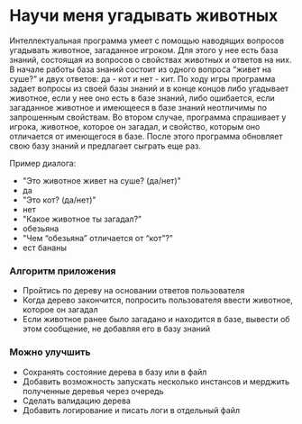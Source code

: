 # Научи меня угадывать животных
Интеллектуальная программа умеет с помощью наводящих вопросов угадывать животное, загаданное игроком. Для этого у нее есть база знаний, состоящая из вопросов о свойствах животных и ответов на них. В начале работы база знаний состоит из одного вопроса “живет на суше?” и двух ответов: да - кот и нет - кит. По ходу игры программа задает вопросы из своей базы знаний и в конце концов либо угадывает животное, если у нее оно есть в базе знаний, либо ошибается, если загаданное животное и имеющееся в базе знаний неотличимы по запрошенным свойствам. Во втором случае, программа спрашивает у игрока, животное, которое он загадал, и свойство, которым оно отличается от имеющегося в базе. После этого программа обновляет свою базу знаний и предлагает сыграть еще раз.

Пример диалога:
 - "Это животное живет на суше? (да/нет)"
 - да
 - "Это кот? (да/нет)"
 - нет
 - "Какое животное ты загадал?"
 - обезьяна
 - "Чем “обезьяна” отличается от “кот”?"
 - ест бананы



### Алгоритм приложения
 - Пройтись по дереву на основании ответов пользователя
 - Когда дерево закончится, попросить пользователя ввести животное, которое он загадал
 - Если животное ранее было загадано и находится в базе, вывести об этом сообщение, не добавляя его в базу знаний


### Можно улучшить
- Сохранять состояние дерева в базу или в файл
- Добавить возможность запускать несколько инстансов и мерджить полученные деревья через очередь
- Сделать валидацию дерева
- Добавить логирование и писать логи в отдельный файл

